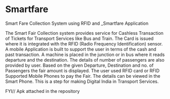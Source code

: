 # Smartfare

Smart Fare Collection System using RFID and _Smartfare Application


The Smart Fair Collection system provides service for Cashless Transaction of Tickets for Transport Services like Bus and Train. The Card is issued where it is integrated with the RFID (Radio Frequency Identification) sensor. A mobile Application is built to support the user in terms of the cash and past transaction. A machine is placed in the junction or in bus where it reads departure and the destination. The details of number of passengers are also provided by user. Based on the given Departure, Destination and no. of Passengers the fair amount is displayed. The user used RFID card or RFID Supported Mobile Phones to pay the Fair. The details can be viewed in the Smart Phone. This is a step for making Digital India in Transport Services.

FYI// Apk attached in the repository
